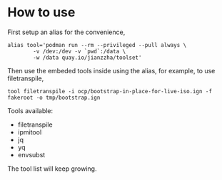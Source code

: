 # How to use

First setup an alias for the convenience,
```
alias tool='podman run --rm --privileged --pull always \
        -v /dev:/dev -v `pwd`:/data \
        -w /data quay.io/jianzzha/toolset'
```

Then use the embeded tools inside using the alias, for example, to use filetranspile,
```
tool filetranspile -i ocp/bootstrap-in-place-for-live-iso.ign -f fakeroot -o tmp/bootstrap.ign
```

Tools available:
* filetranspile
* ipmitool
* jq
* yq
* envsubst

The tool list will keep growing.

